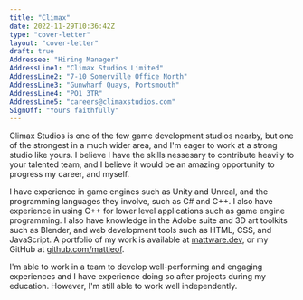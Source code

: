 ```yaml
---
title: "Climax"
date: 2022-11-29T10:36:42Z
type: "cover-letter"
layout: "cover-letter"
draft: true
Addressee: "Hiring Manager"
AddressLine1: "Climax Studios Limited"
AddressLine2: "7-10 Somerville Office North"
AddressLine3: "Gunwharf Quays, Portsmouth"
AddressLine4: "PO1 3TR"
AddressLine5: "careers@climaxstudios.com"
SignOff: "Yours faithfully"
---
```


Climax Studios is one of the few game development studios nearby, but one of the strongest in a much wider area, and I'm eager to work at a strong studio like yours. I believe I have the skills nessesary to contribute heavily to your talented team, and I believe it would be an amazing opportunity to progress my career, and myself.

I have experience in game engines such as Unity and Unreal, and the programming languages they involve, such as C# and C++. I also have experience in using C++ for lower level applications such as game engine programming. I also have knowledge in the Adobe suite and 3D art toolkits such as Blender, and web development tools such as HTML, CSS, and JavaScript. A portfolio of my work is available at [mattware.dev](https://mattware.dev/), or my GitHub at [github.com/mattieof](https://www.github.com/MattieOF/).

I'm able to work in a team to develop well-performing and engaging experiences and I have experience doing so after projects during my education. However, I'm still able to work well independently.
